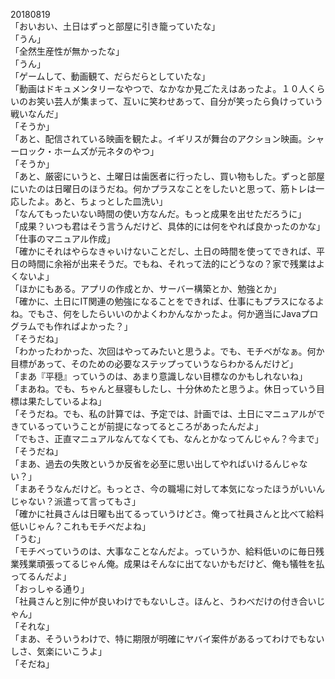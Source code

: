 20180819  
「おいおい、土日はずっと部屋に引き籠っていたな」  
「うん」  
「全然生産性が無かったな」  
「うん」  
「ゲームして、動画観て、だらだらとしていたな」  
「動画はドキュメンタリーなやつで、なかなか見ごたえはあったよ。１０人くらいのお笑い芸人が集まって、互いに笑わせあって、自分が笑ったら負けっていう戦いなんだ」  
「そうか」  
「あと、配信されている映画を観たよ。イギリスが舞台のアクション映画。シャーロック・ホームズが元ネタのやつ」  
「そうか」  
「あと、厳密にいうと、土曜日は歯医者に行ったし、買い物もした。ずっと部屋にいたのは日曜日のほうだね。何かプラスなことをしたいと思って、筋トレは一応したよ。あと、ちょっとした皿洗い」  
「なんてもったいない時間の使い方なんだ。もっと成果を出せただろうに」  
「成果？いつも君はそう言うんだけど、具体的には何をやれば良かったのかな」  
「仕事のマニュアル作成」  
「確かにそれはやらなきゃいけないことだし、土日の時間を使ってできれば、平日の時間に余裕が出来そうだ。でもね、それって法的にどうなの？家で残業はよくないよ」  
「ほかにもある。アプリの作成とか、サーバー構築とか、勉強とか」  
「確かに、土日にIT関連の勉強になることをできれば、仕事にもプラスになるよね。でもさ、何をしたらいいのかよくわかんなかったよ。何か適当にJavaプログラムでも作ればよかった？」  
「そうだね」  
「わかったわかった、次回はやってみたいと思うよ。でも、モチベがなぁ。何か目標があって、そのための必要なステップっていうならわかるんだけど」  
「まあ『平穏』っていうのは、あまり意識しない目標なのかもしれないね」  
「まあね。でも、ちゃんと昼寝もしたし、十分休めたと思うよ。休日っていう目標は果たしているよね」  
「そうだね。でも、私の計算では、予定では、計画では、土日にマニュアルができているっていうことが前提になってるところがあったんだよ」  
「でもさ、正直マニュアルなんてなくても、なんとかなってんじゃん？今まで」  
「そうだね」  
「まあ、過去の失敗というか反省を必至に思い出してやればいけるんじゃない？」  
「まあそうなんだけど。もっとさ、今の職場に対して本気になったほうがいいんじゃない？派遣って言ってもさ」  
「確かに社員さんは日曜も出てるっていうけどさ。俺って社員さんと比べて給料低いじゃん？これもモチベだよね」  
「うむ」  
「モチベっていうのは、大事なことなんだよ。っていうか、給料低いのに毎日残業残業頑張ってるじゃん俺。成果はそんなに出てないかもだけど、俺も犠牲を払ってるんだよ」  
「おっしゃる通り」  
「社員さんと別に仲が良いわけでもないしさ。ほんと、うわべだけの付き合いじゃん」  
「それな」  
「まあ、そういうわけで、特に期限が明確にヤバイ案件があるってわけでもないしさ、気楽にいこうよ」  
「そだね」  
  
  
